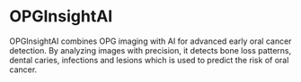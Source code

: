 # OPGInsightAI
OPGInsightAI combines OPG imaging with AI for advanced early oral cancer detection. By analyzing images with precision,  it detects bone loss patterns, dental caries, infections and lesions which is used to predict the risk of oral cancer.
